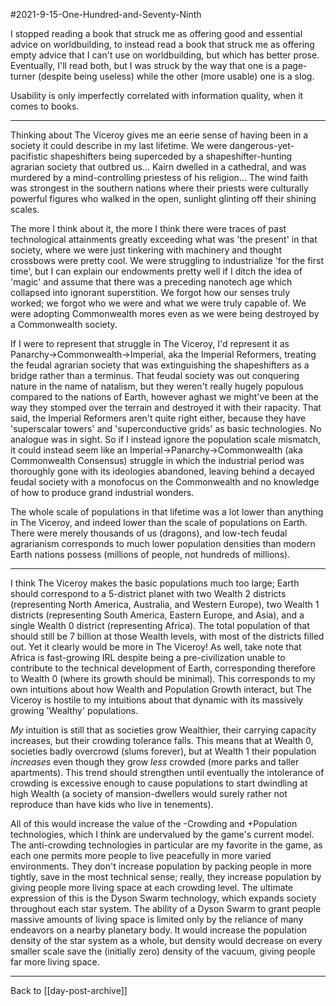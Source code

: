 #2021-9-15-One-Hundred-and-Seventy-Ninth

I stopped reading a book that struck me as offering good and essential advice on worldbuilding, to instead read a book that struck me as offering empty advice that I can't use on worldbuilding, but which has better prose.  Eventually, I'll read both, but I was struck by the way that one is a page-turner (despite being useless) while the other (more usable) one is a slog.

Usability is only imperfectly correlated with information quality, when it comes to books.

---
Thinking about The Viceroy gives me an eerie sense of having been in a society it could describe in my last lifetime.  We were dangerous-yet-pacifistic shapeshifters being superceded by a shapeshifter-hunting agrarian society that outbred us...  Kairn dwelled in a cathedral, and was murdered by a mind-controlling priestess of his religion...  The wind faith was strongest in the southern nations where their priests were culturally powerful figures who walked in the open, sunlight glinting off their shining scales.

The more I think about it, the more I think there were traces of past technological attainments greatly exceeding what was 'the present' in that society, where we were just tinkering with machinery and thought crossbows were pretty cool.  We were struggling to industrialize 'for the first time', but I can explain our endowments pretty well if I ditch the idea of 'magic' and assume that there was a preceding nanotech age which collapsed into ignorant superstition.  We forgot how our senses truly worked; we forgot who we were and what we were truly capable of.  We were adopting Commonwealth mores even as we were being destroyed by a Commonwealth society.

If I were to represent that struggle in The Viceroy, I'd represent it as Panarchy->Commonwealth->Imperial, aka the Imperial Reformers, treating the feudal agrarian society that was extinguishing the shapeshifters as a bridge rather than a terminus.  That feudal society was out conquering nature in the name of natalism, but they weren't really hugely populous compared to the nations of Earth, however aghast we might've been at the way they stomped over the terrain and destroyed it with their rapacity.  That said, the Imperial Reformers aren't quite right either, because they have 'superscalar towers' and 'superconductive grids' as basic technologies.  No analogue was in sight.  So if I instead ignore the population scale mismatch, it could instead seem like an Imperial->Panarchy->Commonwealth (aka Commonwealth Consensus) struggle in which the industrial period was thoroughly gone with its ideologies abandoned, leaving behind a decayed feudal society with a monofocus on the Commonwealth and no knowledge of how to produce grand industrial wonders.

The whole scale of populations in that lifetime was a lot lower than anything in The Viceroy, and indeed lower than the scale of populations on Earth.  There were merely thousands of us (dragons), and low-tech feudal agrarianism corresponds to much lower population densities than modern Earth nations possess (millions of people, not hundreds of millions).

---
I think The Viceroy makes the basic populations much too large; Earth should correspond to a 5-district planet with two Wealth 2 districts (representing North America, Australia, and Western Europe), two Wealth 1 districts (representing South America, Eastern Europe, and Asia), and a single Wealth 0 district (representing Africa).  The total population of that should still be 7 billion at those Wealth levels, with most of the districts filled out.  Yet it clearly would be more in The Viceroy!  As well, take note that Africa is fast-growing IRL despite being a pre-civilization unable to contribute to the technical development of Earth, corresponding therefore to Wealth 0 (where its growth should be minimal).  This corresponds to my own intuitions about how Wealth and Population Growth interact, but The Viceroy is hostile to my intuitions about that dynamic with its massively growing 'Wealthy' populations.

*My* intuition is still that as societies grow Wealthier, their carrying capacity increases, but their crowding tolerance falls.  This means that at Wealth 0, societies badly overcrowd (slums forever), but at Wealth 1 their population *increases* even though they grow *less* crowded (more parks and taller apartments).  This trend should strengthen until eventually the intolerance of crowding is excessive enough to cause populations to start dwindling at high Wealth (a society of mansion-dwellers would surely rather not reproduce than have kids who live in tenements).

All of this would increase the value of the -Crowding and +Population technologies, which I think are undervalued by the game's current model.  The anti-crowding technologies in particular are my favorite in the game, as each one permits more people to live peacefully in more varied environments.  They don't increase population by packing people in more tightly, save in the most technical sense; really, they increase population by giving people more living space at each crowding level.  The ultimate expression of this is the Dyson Swarm technology, which expands society throughout each star system.  The ability of a Dyson Swarm to grant people massive amounts of living space is limited only by the reliance of many endeavors on a nearby planetary body.  It would increase the population density of the star system as a whole, but density would decrease on every smaller scale save the (initially zero) density of the vacuum, giving people far more living space.

---
Back to [[day-post-archive]]